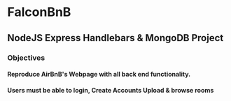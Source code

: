 # FalconBnB

## NodeJS Express Handlebars & MongoDB Project

### Objectives
#### Reproduce AirBnB's Webpage with all back end functionality.
#### Users must be able to login, Create Accounts Upload & browse rooms
